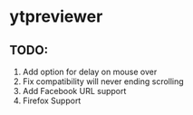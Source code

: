 ytpreviewer
===========

TODO:
-----
1. Add option for delay on mouse over
2. Fix compatibility will never ending scrolling
3. Add Facebook URL support
4. Firefox Support
